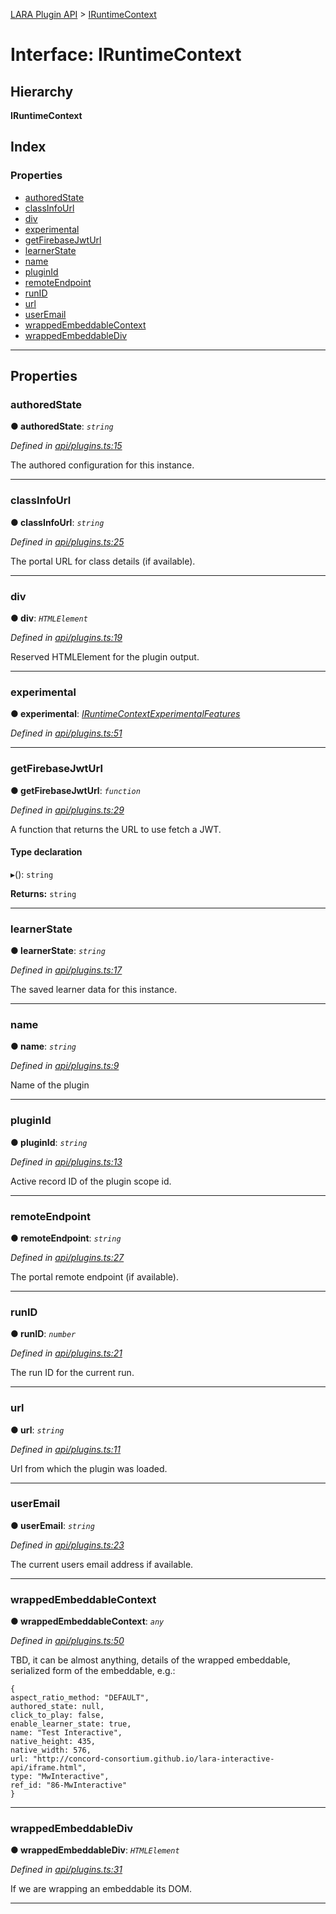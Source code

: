 [LARA Plugin API](../README.md) > [IRuntimeContext](../interfaces/iruntimecontext.md)

# Interface: IRuntimeContext

## Hierarchy

**IRuntimeContext**

## Index

### Properties

* [authoredState](iruntimecontext.md#authoredstate)
* [classInfoUrl](iruntimecontext.md#classinfourl)
* [div](iruntimecontext.md#div)
* [experimental](iruntimecontext.md#experimental)
* [getFirebaseJwtUrl](iruntimecontext.md#getfirebasejwturl)
* [learnerState](iruntimecontext.md#learnerstate)
* [name](iruntimecontext.md#name)
* [pluginId](iruntimecontext.md#pluginid)
* [remoteEndpoint](iruntimecontext.md#remoteendpoint)
* [runID](iruntimecontext.md#runid)
* [url](iruntimecontext.md#url)
* [userEmail](iruntimecontext.md#useremail)
* [wrappedEmbeddableContext](iruntimecontext.md#wrappedembeddablecontext)
* [wrappedEmbeddableDiv](iruntimecontext.md#wrappedembeddablediv)

---

## Properties

<a id="authoredstate"></a>

###  authoredState

**● authoredState**: *`string`*

*Defined in [api/plugins.ts:15](https://github.com/concord-consortium/lara/blob/c356eaff/lara-plugin-api/src/api/plugins.ts#L15)*

The authored configuration for this instance.

___
<a id="classinfourl"></a>

###  classInfoUrl

**● classInfoUrl**: *`string`*

*Defined in [api/plugins.ts:25](https://github.com/concord-consortium/lara/blob/c356eaff/lara-plugin-api/src/api/plugins.ts#L25)*

The portal URL for class details (if available).

___
<a id="div"></a>

###  div

**● div**: *`HTMLElement`*

*Defined in [api/plugins.ts:19](https://github.com/concord-consortium/lara/blob/c356eaff/lara-plugin-api/src/api/plugins.ts#L19)*

Reserved HTMLElement for the plugin output.

___
<a id="experimental"></a>

###  experimental

**● experimental**: *[IRuntimeContextExperimentalFeatures](iruntimecontextexperimentalfeatures.md)*

*Defined in [api/plugins.ts:51](https://github.com/concord-consortium/lara/blob/c356eaff/lara-plugin-api/src/api/plugins.ts#L51)*

___
<a id="getfirebasejwturl"></a>

###  getFirebaseJwtUrl

**● getFirebaseJwtUrl**: *`function`*

*Defined in [api/plugins.ts:29](https://github.com/concord-consortium/lara/blob/c356eaff/lara-plugin-api/src/api/plugins.ts#L29)*

A function that returns the URL to use fetch a JWT.

#### Type declaration
▸(): `string`

**Returns:** `string`

___
<a id="learnerstate"></a>

###  learnerState

**● learnerState**: *`string`*

*Defined in [api/plugins.ts:17](https://github.com/concord-consortium/lara/blob/c356eaff/lara-plugin-api/src/api/plugins.ts#L17)*

The saved learner data for this instance.

___
<a id="name"></a>

###  name

**● name**: *`string`*

*Defined in [api/plugins.ts:9](https://github.com/concord-consortium/lara/blob/c356eaff/lara-plugin-api/src/api/plugins.ts#L9)*

Name of the plugin

___
<a id="pluginid"></a>

###  pluginId

**● pluginId**: *`string`*

*Defined in [api/plugins.ts:13](https://github.com/concord-consortium/lara/blob/c356eaff/lara-plugin-api/src/api/plugins.ts#L13)*

Active record ID of the plugin scope id.

___
<a id="remoteendpoint"></a>

###  remoteEndpoint

**● remoteEndpoint**: *`string`*

*Defined in [api/plugins.ts:27](https://github.com/concord-consortium/lara/blob/c356eaff/lara-plugin-api/src/api/plugins.ts#L27)*

The portal remote endpoint (if available).

___
<a id="runid"></a>

###  runID

**● runID**: *`number`*

*Defined in [api/plugins.ts:21](https://github.com/concord-consortium/lara/blob/c356eaff/lara-plugin-api/src/api/plugins.ts#L21)*

The run ID for the current run.

___
<a id="url"></a>

###  url

**● url**: *`string`*

*Defined in [api/plugins.ts:11](https://github.com/concord-consortium/lara/blob/c356eaff/lara-plugin-api/src/api/plugins.ts#L11)*

Url from which the plugin was loaded.

___
<a id="useremail"></a>

###  userEmail

**● userEmail**: *`string`*

*Defined in [api/plugins.ts:23](https://github.com/concord-consortium/lara/blob/c356eaff/lara-plugin-api/src/api/plugins.ts#L23)*

The current users email address if available.

___
<a id="wrappedembeddablecontext"></a>

###  wrappedEmbeddableContext

**● wrappedEmbeddableContext**: *`any`*

*Defined in [api/plugins.ts:50](https://github.com/concord-consortium/lara/blob/c356eaff/lara-plugin-api/src/api/plugins.ts#L50)*

TBD, it can be almost anything, details of the wrapped embeddable, serialized form of the embeddable, e.g.:

```
{
aspect_ratio_method: "DEFAULT",
authored_state: null,
click_to_play: false,
enable_learner_state: true,
name: "Test Interactive",
native_height: 435,
native_width: 576,
url: "http://concord-consortium.github.io/lara-interactive-api/iframe.html",
type: "MwInteractive",
ref_id: "86-MwInteractive"
}
```

___
<a id="wrappedembeddablediv"></a>

###  wrappedEmbeddableDiv

**● wrappedEmbeddableDiv**: *`HTMLElement`*

*Defined in [api/plugins.ts:31](https://github.com/concord-consortium/lara/blob/c356eaff/lara-plugin-api/src/api/plugins.ts#L31)*

If we are wrapping an embeddable its DOM.

___

